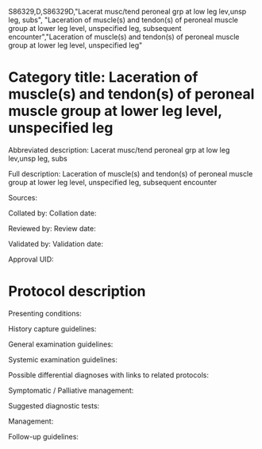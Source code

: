 S86329,D,S86329D,"Lacerat musc/tend peroneal grp at low leg lev,unsp leg, subs", "Laceration of muscle(s) and tendon(s) of peroneal muscle group at lower leg level, unspecified leg, subsequent encounter","Laceration of muscle(s) and tendon(s) of peroneal muscle group at lower leg level, unspecified leg"
# Category title: Laceration of muscle(s) and tendon(s) of peroneal muscle group at lower leg level, unspecified leg

Abbreviated description: Lacerat musc/tend peroneal grp at low leg lev,unsp leg, subs

Full description: Laceration of muscle(s) and tendon(s) of peroneal muscle group at lower leg level, unspecified leg, subsequent encounter

Sources:

Collated by:
Collation date:

Reviewed by:
Review date:

Validated by:
Validation date:

Approval UID:

# Protocol description

Presenting conditions:

History capture guidelines:

General examination guidelines:

Systemic examination guidelines:

Possible differential diagnoses with links to related protocols:

Symptomatic / Palliative management:

Suggested diagnostic tests:

Management:

Follow-up guidelines:
